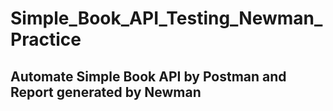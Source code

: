 # Simple_Book_API_Testing_Newman_Practice
## Automate Simple Book API by Postman and Report generated by Newman
